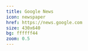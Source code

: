 ```yaml
---
title: Google News
icon: newspaper
href: https://news.google.com
size: 430x640
bg: ffffff44
zoom: 0.5
---
```

